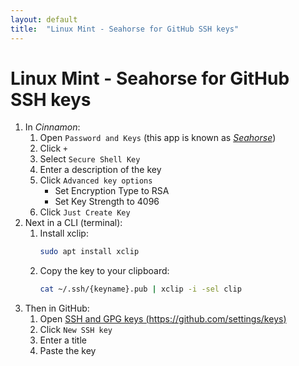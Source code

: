 ```yaml
---
layout: default
title:  "Linux Mint - Seahorse for GitHub SSH keys"
---
```

# Linux Mint - Seahorse for GitHub SSH keys

1. In _Cinnamon_:
    1. Open `Password and Keys` (this app is known as [_Seahorse_](https://wiki.gnome.org/Apps/Seahorse/))
    1. Click `+`
    1. Select `Secure Shell Key`
    1. Enter a description of the key
    1. Click `Advanced key options`
        - Set Encryption Type to RSA
        - Set Key Strength to 4096
    1. Click `Just Create Key`
1. Next in a CLI (terminal):
    1. Install xclip:
        ```bash
        sudo apt install xclip
        ```
    1. Copy the key to your clipboard:
        ```bash
        cat ~/.ssh/{keyname}.pub | xclip -i -sel clip
        ```
1. Then in GitHub:
    1. Open [SSH and GPG keys (https://github.com/settings/keys)](https://github.com/settings/keys)
    1. Click `New SSH key`
    1. Enter a title
    1. Paste the key 